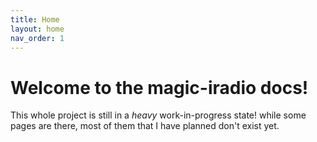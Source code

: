 ```yaml
---
title: Home
layout: home
nav_order: 1
---
```


# Welcome to the magic-iradio docs!
This whole project is still in a _heavy_ work-in-progress state! while some pages are there, most of them that I have planned don't exist yet.